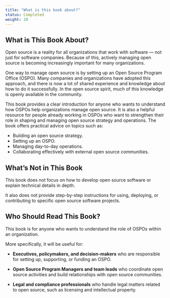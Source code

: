 ```yaml
---
title: "What is this book about?"
status: Completed
weight: 20
---
```


## What is This Book About?

Open source is a reality for all organizations that work with software — not just for software companies.  Because of this, actively managing open source is becoming increasingly important for many organizations.

One way to manage open source is by setting up an Open Source Program Office (OSPO). Many companies and organizations have adopted this approach, and there is now a lot of shared experience and knowledge about how to do it successfully. In the open source spirit, much of this knowledge is openly available in the community.

This book provides a clear introduction for anyone who wants to understand how OSPOs help organizations manage open source. It is also a helpful resource for people already working in OSPOs who want to strengthen their role in shaping and managing open source strategy and operations. The book offers practical advice on topics such as:

* Building an open source strategy.
* Setting up an OSPO.
* Managing day-to-day operations.
* Collaborating effectively with external open source communities.

## What’s Not in This Book

This book does not focus on how to develop open source software or explain technical details in depth.

It also does not provide step-by-step instructions for using, deploying, or contributing to specific open source software projects. 

## Who Should Read This Book?

This book is for anyone who wants to understand the role of OSPOs within an organization.

More specifically, it will be useful for:

* **Executives, policymakers, and decision-makers** who are responsible for setting up, supporting, or funding an OSPO.

* **Open Source Program Managers and team leads** who coordinate open source activities and build relationships with open source communities.

* **Legal and compliance professionals** who handle legal matters related to open source, such as licensing and intellectual property.
